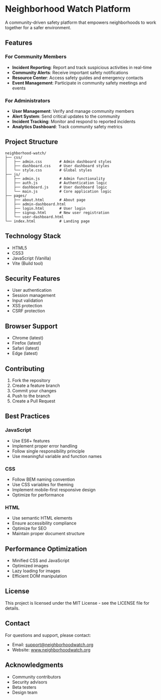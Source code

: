 # Neighborhood Watch Platform

A community-driven safety platform that empowers neighborhoods to work together for a safer environment.

## Features

### For Community Members
- **Incident Reporting**: Report and track suspicious activities in real-time
- **Community Alerts**: Receive important safety notifications
- **Resource Center**: Access safety guides and emergency contacts
- **Event Management**: Participate in community safety meetings and events

### For Administrators
- **User Management**: Verify and manage community members
- **Alert System**: Send critical updates to the community
- **Incident Tracking**: Monitor and respond to reported incidents
- **Analytics Dashboard**: Track community safety metrics

## Project Structure

```
neighborhood-watch/
├── css/
│   ├── admin.css        # Admin dashboard styles
│   ├── dashboard.css    # User dashboard styles
│   └── style.css        # Global styles
├── js/
│   ├── admin.js         # Admin functionality
│   ├── auth.js          # Authentication logic
│   ├── dashboard.js     # User dashboard logic
│   └── main.js          # Core application logic
├── pages/
│   ├── about.html       # About page
│   ├── admin-dashboard.html
│   ├── login.html       # User login
│   ├── signup.html      # New user registration
│   └── user-dashboard.html
└── index.html           # Landing page
```

## Technology Stack

- HTML5
- CSS3
- JavaScript (Vanilla)
- Vite (Build tool)

## Security Features

- User authentication
- Session management
- Input validation
- XSS protection
- CSRF protection

## Browser Support

- Chrome (latest)
- Firefox (latest)
- Safari (latest)
- Edge (latest)

## Contributing

1. Fork the repository
2. Create a feature branch
3. Commit your changes
4. Push to the branch
5. Create a Pull Request

## Best Practices

### JavaScript
- Use ES6+ features
- Implement proper error handling
- Follow single responsibility principle
- Use meaningful variable and function names

### CSS
- Follow BEM naming convention
- Use CSS variables for theming
- Implement mobile-first responsive design
- Optimize for performance

### HTML
- Use semantic HTML elements
- Ensure accessibility compliance
- Optimize for SEO
- Maintain proper document structure

## Performance Optimization

- Minified CSS and JavaScript
- Optimized images
- Lazy loading for images
- Efficient DOM manipulation

## License

This project is licensed under the MIT License - see the LICENSE file for details.

## Contact

For questions and support, please contact:
- Email: support@neighborhoodwatch.org
- Website: www.neighborhoodwatch.org

## Acknowledgments

- Community contributors
- Security advisors
- Beta testers
- Design team
